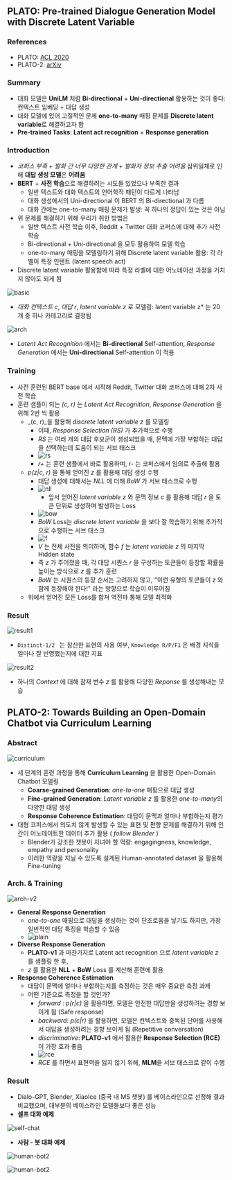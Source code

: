 ## PLATO: Pre-trained Dialogue Generation Model with Discrete Latent Variable



### References

- PLATO: [ACL 2020](https://www.aclweb.org/anthology/2020.acl-main.9/)
- PLATO-2: [arXiv](https://arxiv.org/abs/2006.16779)



### Summary

- 대화 모델은 **UniLM** 처럼 **Bi-directional** + **Uni-directional** 활용하는 것이 좋다:  컨텍스트 임베딩 + 대답 생성
- 대화 모델에 있어 고질적인 문제 **one-to-many** 매핑 문제를 **Discrete latent variable**로 해결하고자 함
- **Pre-trained Tasks**: **Latent act recognition** + **Response generation**



### Introduction

- *코퍼스 부족* + *발화 간 너무 다양한 관계* + *발화자 정보 추출 어려움* 삼위일체로 인해 **대답 생성 모델**은 **어려움**
- **BERT** + **사전 학습**으로 해결하려는 시도들 있었으나 부족한 결과
  - 일반 텍스트와 대화 텍스트의 언어학적 패턴이 다르게 나타남
  - 대화 생성에서의 Uni-directional 이 BERT 의 Bi-directional 과 다름
  - 대화 간에는 one-to-many 매핑 문제가 발생: 꼭 하나의 정답이 있는 것은 아님
- 위 문제를 해결하기 위해 우리가 취한 방법은
  - 일반 텍스트 사전 학습 이후, Reddit + Twitter 대화 코퍼스에 대해 추가 사전 학습
  - Bi-directional + Uni-directional 을 모두 활용하여 모델 학습
  - one-to-many 매핑을 모델링하기 위해 Discrete latent variable 활용: 각 라벨이 특정 인텐트 (latent speech act)
- Discrete latent variable 활용함에 따라 특정 라벨에 대한 어노테이션 과정을 거치지 않아도 되게 됨

![basic](../images/PLATO/basic.png)

- *대화 컨텍스트 c*, *대답 r*, *latent variable z* 로 모델링: latent variable z* 는 20개 중 하나 카테고리로 결정됨

![arch](../images/PLATO/arch.png)

- *Latent Act Recognition* 에서는 **Bi-directional** Self-attention, *Response Generation* 에서는 **Uni-directional** Self-attention 이 적용



### Training

- 사전 훈련된 BERT base 에서 시작해 Reddit, Twitter 대화 코퍼스에 대해 2차 사전 학습
- 훈련 샘플이 되는 _(c, r)_ 는 _Latent Act Recognition_, _Response Generation_ 을 위해 2번 씩 활용
  - _(c, r)_을 활용해 _discrete latent variable z_ 를 모델링
    - 이때, _Response Selection (RS)_ 가 추가적으로 수행
    - _RS_ 는 여러 개의 대답 후보군이 생성되었을 때, 문맥에 가장 부합하는 대답을 선택하는데 도움이 되는 서브 태스크
    - ![rs](../images/PLATO/rs.png)
    - _r+_ 는 훈련 샘플에서 바로 활용하며, _r-_ 는 코퍼스에서 임의로 추출해 활용
  - _p(z|c, r)_ 을 통해 얻어진 _z_ 를 활용해 대답 생성 수행
    - 대답 생성에 대해서는 _NLL_ 에 더해 _BoW_ 가 서브 태스크로 수행
    - ![nll](../images/PLATO/nll.png)
		- 앞서 얻어진 _latent variable z_ 와 문맥 정보 _c_ 를 활용해 대답 _r_ 을 토큰 단위로 생성하며 발생하는 Loss
  	- ![bow](../images/PLATO/bow.png)
  	- _BoW_ Loss는 _discrete latent variable_ 을 보다 잘 학습하기 위해 추가적으로 수행하는 서브 태스크
  	- ![f](../images/PLATO/f.png)
  	- _V_ 는 전체 사전을 의미하며, 함수 _f_ 는 _latent variable z_ 의 마지막 Hidden state
  	- 즉 _z_ 가 주어졌을 때, 각 대답 시퀀스 _r_ 을 구성하는 토큰들이 등장할 확률을 높이는 방식으로 _z_ 를 추가 훈련
  	- _BoW_ 는 시퀀스의 등장 순서는 고려하지 않고, "이런 유형의 토큰들이 _z_ 와 함께 등장해야 한다!" 라는 방향으로 학습이 이루어짐
  - 위에서 얻어진 모든 Loss를 합쳐 역전파 통해 모델 최적화



### Result

![result1](../images/PLATO/result1.png)

- `Distinct-1/2 ` 는 참신한 표현의 사용 여부, `Knowledge R/P/F1` 은 배경 지식을 얼마나 잘 반영했는지에 대한 지표

![result2](../images/PLATO/result2.png)

- 하나의 _Context_ 에 대해 잠재 변수 _z_ 를 활용해 다양한 _Reponse_ 를 생성해내는 모습



## PLATO-2: Towards Building an Open-Domain Chatbot via Curriculum Learning

### Abstract

![curriculum](../images/PLATO/curriculum.png)

- 세 단계의 훈련 과정을 통해 **Curriculum Learning** 을 활용한 Open-Domain Chatbot 모델링
  - **Coarse-grained Generation**: *one-to-one* 매핑으로 대답 생성
  - **Fine-grained Generation**: _Latent variable z_ 를 활용한 *one-to-many*의 다양한 대답 생성
  - **Response Coherence Estimation**: 대답이 문맥과 얼마나 부합하는지 평가
- 대형 코퍼스에서 의도치 않게 발생할 수 있는 표현 및 편향 문제를 해결하기 위해 인간이 어노테이트한 데이터 추가 활용 ( *follow Blender* )
  - Blender가 강조한 챗봇이 지녀야 할 역량: engagingness, knowledge, empathy and personality
  - 이러한 역량을 지닐 수 있도록 설계된 Human-annotated dataset 을 활용해 Fine-tuning



### Arch. & Training

![arch-v2](../images/PLATO/arch-v2.png)

- **General Response Generation**
  - *one-to-one* 매핑으로 대답을 생성하는 것이 단조로움을 낳기도 하지만, 가장 일반적인 대답 특징을 학습할 수 있음
  - ![plain](../images/PLATO/plain.png)
- **Diverse Response Generation**
  - **PLATO-v1** 과 마찬가지로 Latent act recognition 으로 *latent variable z* 를 샘플링 한 후,
  - _z_ 를 활용한 **NLL** + **BoW** Loss 를 계산해 훈련에 활용
- **Response Coherence Estimation**
  - 대답이 문맥에 얼마나 부합하는지를 측정하는 것은 매우 중요한 측정 과제
  - 어떤 기준으로 측정을 할 것인가?
    - _forward_ : _p(r|c)_ 을 활용하면, 모델은 안전한 대답만을 생성하려는 경향 보이게 됨 (Safe response)
    - _backward_: *p(c|r)* 을 활용하면, 모델은 컨텍스트와 중독된 단어를 사용해서 대답을 생성하려는 경향 보이게 됨 (Repetitive conversation)
    - _discriminative_: **PLATO-v1** 에서 활용한 **Response Selection (RCE)** 이 가장 효과 좋음
    - ![rce](../images/PLATO/rce.png)
    - _RCE_ 를 하면서 표현력을 잃지 않기 위해, **MLM**을 서브 태스크로 같이 수행



### Result

- Dialo-GPT, Blender, XiaoIce (중국 내 MS 챗봇) 를 베이스라인으로 선정해 결과 비교했으며, 대부분의 베이스라인 모델들보다 좋은 성능
- **셀프 대화 예제**

![self-chat](../images/PLATO/self-chat.png)

- **사람 - 봇 대화 예제**

![human-bot2](../images/PLATO/human-bot2.png)

![human-bot2](../images/PLATO/human-bot.png)

